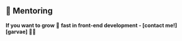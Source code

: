 ## 🚀 Mentoring

**If you want to grow** 🚀 **fast in front-end development - [contact me!][garvae]**  🙋‍♂
